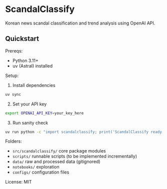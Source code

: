 # ScandalClassify

Korean news scandal classification and trend analysis using OpenAI API.

## Quickstart

Prereqs:
- Python 3.11+
- uv (Astral) installed

Setup:
1) Install dependencies
```bash
uv sync
```
2) Set your API key
```bash
export OPENAI_API_KEY=your_key_here
```
3) Run sanity check
```bash
uv run python -c "import scandalclassify; print('ScandalClassify ready')"
```

Folders:
- `src/scandalclassify/` core package modules
- `scripts/` runnable scripts (to be implemented incrementally)
- `data/` raw and processed data (gitignored)
- `notebooks/` exploration
- `configs/` configuration files

License: MIT

